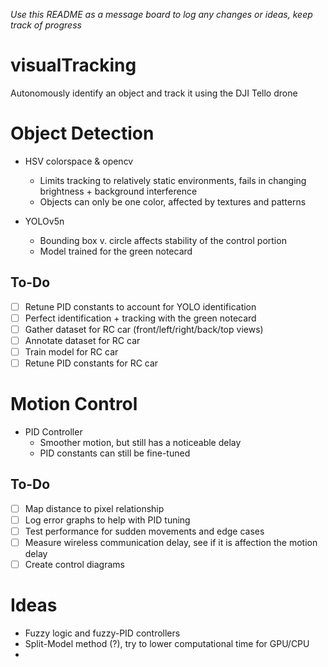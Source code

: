 *Use this README as a message board to log any changes or ideas, keep track of progress*

# visualTracking
Autonomously identify an object and track it using the DJI Tello drone

# Object Detection
* HSV colorspace & opencv
  * Limits tracking to relatively static environments, fails in changing brightness + background interference
  * Objects can only be one color, affected by textures and patterns 

* YOLOv5n
  * Bounding box v. circle affects stability of the control portion
  * Model trained for the green notecard

## To-Do
- [ ] Retune PID constants to account for YOLO identification
- [ ] Perfect identification + tracking with the green notecard 
- [ ] Gather dataset for RC car (front/left/right/back/top views)
- [ ] Annotate dataset for RC car
- [ ] Train model for RC car
- [ ] Retune PID constants for RC car

# Motion Control
* PID Controller
  * Smoother motion, but still has a noticeable delay
  * PID constants can still be fine-tuned

## To-Do
- [ ] Map distance to pixel relationship
- [ ] Log error graphs to help with PID tuning
- [ ] Test performance for sudden movements and edge cases
- [ ] Measure wireless communication delay, see if it is affection the motion delay
- [ ] Create control diagrams

# Ideas
* Fuzzy logic and fuzzy-PID controllers
* Split-Model method (?), try to lower computational time for GPU/CPU
* 
